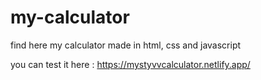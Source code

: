 # my-calculator
find here my calculator made in html, css and javascript 

you can test it here : https://mystyvvcalculator.netlify.app/
